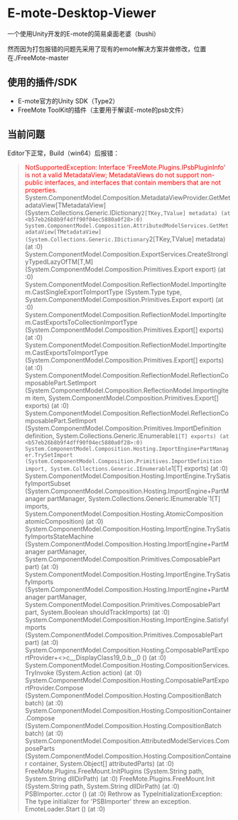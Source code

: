 # E-mote-Desktop-Viewer

一个使用Unity开发的E-mote的简易桌面老婆（bushi）

然而因为打包报错的问题先采用了现有的emote解决方案并做修改，位置在./FreeMote-master

## 使用的插件/SDK

- E-mote官方的Unity SDK（Type2）
- FreeMote ToolKit的插件（主要用于解读E-mote的psb文件）

## 当前问题

Editor下正常，Build（win64）后报错：

> <font color=#ff0000>NotSupportedException: Interface 'FreeMote.Plugins.IPsbPluginInfo' is not a valid MetadataView; MetadataViews do not support non-public interfaces, and interfaces that contain members that are not properties.</font>
> System.ComponentModel.Composition.MetadataViewProvider.GetMetadataView[TMetadataView] (System.Collections.Generic.IDictionary`2[TKey,TValue] metadata) (at <b57eb26b8b9f4dff90f04ec5880a0f28>:0)
> System.ComponentModel.Composition.AttributedModelServices.GetMetadataView[TMetadataView] (System.Collections.Generic.IDictionary`2[TKey,TValue] metadata) (at <b57eb26b8b9f4dff90f04ec5880a0f28>:0)
> System.ComponentModel.Composition.ExportServices.CreateStronglyTypedLazyOfTM[T,M] (System.ComponentModel.Composition.Primitives.Export export) (at <b57eb26b8b9f4dff90f04ec5880a0f28>:0)
> System.ComponentModel.Composition.ReflectionModel.ImportingItem.CastSingleExportToImportType (System.Type type, System.ComponentModel.Composition.Primitives.Export export) (at <b57eb26b8b9f4dff90f04ec5880a0f28>:0)
> System.ComponentModel.Composition.ReflectionModel.ImportingItem.CastExportsToCollectionImportType (System.ComponentModel.Composition.Primitives.Export[] exports) (at <b57eb26b8b9f4dff90f04ec5880a0f28>:0)
> System.ComponentModel.Composition.ReflectionModel.ImportingItem.CastExportsToImportType (System.ComponentModel.Composition.Primitives.Export[] exports) (at <b57eb26b8b9f4dff90f04ec5880a0f28>:0)
> System.ComponentModel.Composition.ReflectionModel.ReflectionComposablePart.SetImport (System.ComponentModel.Composition.ReflectionModel.ImportingItem item, System.ComponentModel.Composition.Primitives.Export[] exports) (at <b57eb26b8b9f4dff90f04ec5880a0f28>:0)
> System.ComponentModel.Composition.ReflectionModel.ReflectionComposablePart.SetImport (System.ComponentModel.Composition.Primitives.ImportDefinition definition, System.Collections.Generic.IEnumerable`1[T] exports) (at <b57eb26b8b9f4dff90f04ec5880a0f28>:0)
> System.ComponentModel.Composition.Hosting.ImportEngine+PartManager.TrySetImport (System.ComponentModel.Composition.Primitives.ImportDefinition import, System.Collections.Generic.IEnumerable`1[T] exports) (at <b57eb26b8b9f4dff90f04ec5880a0f28>:0)
> System.ComponentModel.Composition.Hosting.ImportEngine.TrySatisfyImportSubset (System.ComponentModel.Composition.Hosting.ImportEngine+PartManager partManager, System.Collections.Generic.IEnumerable`1[T] imports, System.ComponentModel.Composition.Hosting.AtomicComposition atomicComposition) (at <b57eb26b8b9f4dff90f04ec5880a0f28>:0)
> System.ComponentModel.Composition.Hosting.ImportEngine.TrySatisfyImportsStateMachine (System.ComponentModel.Composition.Hosting.ImportEngine+PartManager partManager, System.ComponentModel.Composition.Primitives.ComposablePart part) (at <b57eb26b8b9f4dff90f04ec5880a0f28>:0)
> System.ComponentModel.Composition.Hosting.ImportEngine.TrySatisfyImports (System.ComponentModel.Composition.Hosting.ImportEngine+PartManager partManager, System.ComponentModel.Composition.Primitives.ComposablePart part, System.Boolean shouldTrackImports) (at <b57eb26b8b9f4dff90f04ec5880a0f28>:0)
> System.ComponentModel.Composition.Hosting.ImportEngine.SatisfyImports (System.ComponentModel.Composition.Primitives.ComposablePart part) (at <b57eb26b8b9f4dff90f04ec5880a0f28>:0)
> System.ComponentModel.Composition.Hosting.ComposablePartExportProvider+<>c__DisplayClass19_0.<Compose>b__0 () (at <b57eb26b8b9f4dff90f04ec5880a0f28>:0)
> System.ComponentModel.Composition.Hosting.CompositionServices.TryInvoke (System.Action action) (at <b57eb26b8b9f4dff90f04ec5880a0f28>:0)
> System.ComponentModel.Composition.Hosting.ComposablePartExportProvider.Compose (System.ComponentModel.Composition.Hosting.CompositionBatch batch) (at <b57eb26b8b9f4dff90f04ec5880a0f28>:0)
> System.ComponentModel.Composition.Hosting.CompositionContainer.Compose (System.ComponentModel.Composition.Hosting.CompositionBatch batch) (at <b57eb26b8b9f4dff90f04ec5880a0f28>:0)
> System.ComponentModel.Composition.AttributedModelServices.ComposeParts (System.ComponentModel.Composition.Hosting.CompositionContainer container, System.Object[] attributedParts) (at <b57eb26b8b9f4dff90f04ec5880a0f28>:0)
> FreeMote.Plugins.FreeMount.InitPlugins (System.String path, System.String dllDirPath) (at <a0b8e18589f44a53b2adc30fe781fb4e>:0)
> FreeMote.Plugins.FreeMount.Init (System.String path, System.String dllDirPath) (at <a0b8e18589f44a53b2adc30fe781fb4e>:0)
> PSBImporter..cctor () (at <b74bf95089de4b23bf9cc6d9523e55f5>:0)
> Rethrow as TypeInitializationException: The type initializer for 'PSBImporter' threw an exception.
> EmoteLoader.Start () (at <b74bf95089de4b23bf9cc6d9523e55f5>:0)

